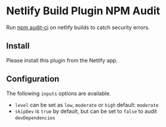 # Netlify Build Plugin NPM Audit

Run [npm audit-ci](https://www.npmjs.com/package/audit-ci) on netlify builds to catch security errors.

## Install

Please install this plugin from the Netlify app.

## Configuration

The following `inputs` options are available.

- `level` can be set as `low`, `moderate` or `high` default: `moderate`
- `skipDev` is `true` by default, but can be set to `false` to audit `devDependencies`
